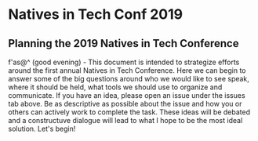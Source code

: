 # Natives in Tech Conf 2019

## Planning the 2019 Natives in Tech Conference

f'as@^ (good evening) - This document is intended to strategize efforts around the first annual Natives in Tech Conference. Here we can begin to answer some of the big questions around who we would like to see speak, where it should be held, what tools we should use to organize and communicate. If you have an idea, please open an issue under the issues tab above. Be as descriptive as possible about the issue and how you or others can actively work to complete the task. These ideas will be debated and a constructuve dialogue will lead to what I hope to be the most ideal solution. Let's begin! 
